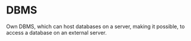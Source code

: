 # DBMS
Own DBMS, which can host databases on a server, making it possible, to access a database on an external server.
